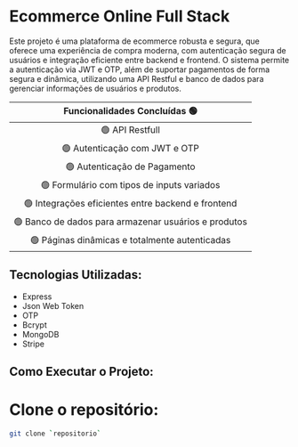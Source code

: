# **Ecommerce Online Full Stack**

Este projeto é uma plataforma de ecommerce robusta e segura, que oferece uma experiência de compra moderna, com autenticação segura de usuários e integração eficiente entre backend e frontend. O sistema permite a autenticação via JWT e OTP, além de suportar pagamentos de forma segura e dinâmica, utilizando uma API Restful e banco de dados para gerenciar informações de usuários e produtos.

| Funcionalidades Concluídas 🟢 |
| :--------------------------: |
| 🟢 API Restfull |
| 🟢 Autenticação com JWT e OTP |
| 🟢 Autenticação de Pagamento |
| 🟢 Formulário com tipos de inputs variados |
| 🟢 Integrações eficientes entre backend e frontend |
| 🟢 Banco de dados para armazenar usuários e produtos |
| 🟢 Páginas dinâmicas e totalmente autenticadas |

## Tecnologias Utilizadas:
- Express
- Json Web Token
- OTP
- Bcrypt
- MongoDB
- Stripe

## Como Executar o Projeto:

# Clone o repositório:
   ```bash
   git clone `repositorio`

